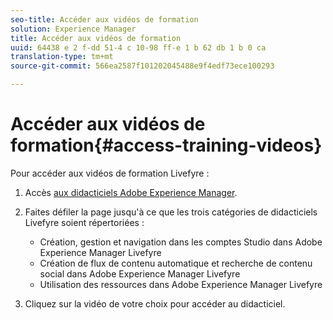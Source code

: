 ```yaml
---
seo-title: Accéder aux vidéos de formation
solution: Experience Manager
title: Accéder aux vidéos de formation
uuid: 64438 e 2 f-dd 51-4 c 10-98 ff-e 1 b 62 db 1 b 0 ca
translation-type: tm+mt
source-git-commit: 566ea2587f101202045488e9f4edf73ece100293

---
```



# Accéder aux vidéos de formation{#access-training-videos}

Pour accéder aux vidéos de formation Livefyre :

1. Accès [aux didacticiels Adobe Experience Manager](https://helpx.adobe.com/experience-manager/tutorials.html).
1. Faites défiler la page jusqu'à ce que les trois catégories de didacticiels Livefyre soient répertoriées :

   * Création, gestion et navigation dans les comptes Studio dans Adobe Experience Manager Livefyre
   * Création de flux de contenu automatique et recherche de contenu social dans Adobe Experience Manager Livefyre
   * Utilisation des ressources dans Adobe Experience Manager Livefyre

1. Cliquez sur la vidéo de votre choix pour accéder au didacticiel.

